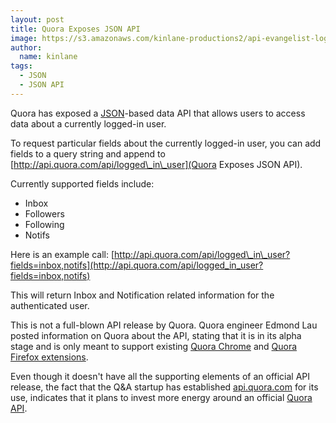 ```yaml
---
layout: post
title: Quora Exposes JSON API
image: https://s3.amazonaws.com/kinlane-productions2/api-evangelist-logos/api-evangelist-butterfly-vertical.png
author:
  name: kinlane
tags:
  - JSON
  - JSON API
---
```

Quora has exposed a [JSON](http://www.apievangelist.com/definition-json.php)\-based data API that allows users to access data about a currently logged-in user.

To request particular fields about the currently logged-in user, you can add fields to a query string and append to [http://api.quora.com/api/logged\_in\_user](Quora Exposes JSON API).

Currently supported fields include:

*   Inbox
*   Followers
*   Following
*   Notifs

Here is an example call: [http://api.quora.com/api/logged\_in\_user?fields=inbox,notifs](http://api.quora.com/api/logged_in_user?fields=inbox,notifs)

This will return Inbox and Notification related information for the authenticated user.

This is not a full-blown API release by Quora. Quora engineer Edmond Lau posted information on Quora about the API, stating that it is in its alpha stage and is only meant to support existing [Quora Chrome](http://www.quora.com/Is-anyone-working-on-a-Quora-Chrome-extension) and [Quora Firefox extensions](http://www.quora.com/Is-anyone-working-on-a-Quora-Chrome-extension).

Even though it doesn't have all the supporting elements of an official API release, the fact that the Q&A startup has established [api.quora.com](http://api.quora.com/) for its use, indicates that it plans to invest more energy around an official [Quora API](http://www.quora.com/Edmond-Lau/Quora-Extension-API).